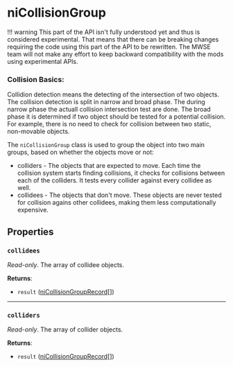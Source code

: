 # niCollisionGroup
<div class="search_terms" style="display: none">nicollisiongroup, collisiongroup</div>

<!---
	This file is autogenerated. Do not edit this file manually. Your changes will be ignored.
	More information: https://github.com/MWSE/MWSE/tree/master/docs
-->


!!! warning
	This part of the API isn't fully understood yet and thus is considered experimental. That means that there can be breaking changes requiring the code using this part of the API to be rewritten. The MWSE team will not make any effort to keep backward compatibility with the mods using experimental APIs.

 
### Collision Basics:

Collidion detection means the detecting of the intersection of two objects. The collision detection is split in narrow and broad phase. The during narrow phase the actuall collision intersection test are done. The broad phase it is determined if two object should be tested for a potential collision. For example, there is no need to check for collision between two static, non-movable objects.

The `niCollisionGroup` class is used to group the object into two main groups, based on whether the objects move or not:

 - colliders - The objects that are expected to move. Each time the collision system starts finding collisions, it checks for collisions between each of the colliders. It tests every collider against every collidee as well.
 - collidees - The objects that don't move. These objects are never tested for collision agains other collidees, making them less computationally expensive.


## Properties

### `collidees`
<div class="search_terms" style="display: none">collidees</div>

*Read-only*. The array of collidee objects.

**Returns**:

* `result` ([niCollisionGroupRecord](../types/niCollisionGroupRecord.md)[])

***

### `colliders`
<div class="search_terms" style="display: none">colliders</div>

*Read-only*. The array of collider objects.

**Returns**:

* `result` ([niCollisionGroupRecord](../types/niCollisionGroupRecord.md)[])

